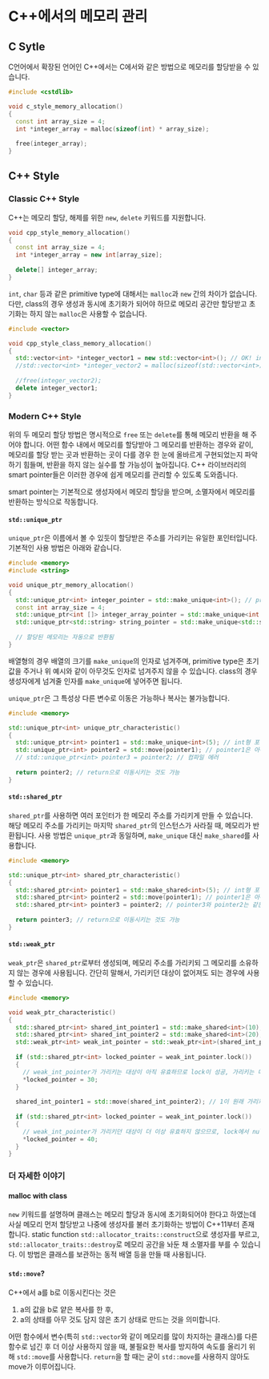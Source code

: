 # C++에서의 메모리 관리
## C Sytle
C언어에서 확장된 언어인 C++에서는 C에서와 같은 방법으로 메모리를 할당받을 수 있습니다.

```c++
#include <cstdlib>

void c_style_memory_allocation()
{
  const int array_size = 4;
  int *integer_array = malloc(sizeof(int) * array_size);
  
  free(integer_array);
}
```

## C++ Style
### Classic C++ Style
C++는 메모리 할당, 해제를 위한 `new`, `delete` 키워드를 지원합니다.

```c++
void cpp_style_memory_allocation()
{
  const int array_size = 4;
  int *integer_array = new int[array_size];
  
  delete[] integer_array;
}
```

`int`, `char` 등과 같은 primitive type에 대해서는 `malloc`과 `new` 간의 차이가 없습니다. 다만, class의 경우 생성과 동시에 초기화가 되어야 하므로 메모리 공간만 할당받고 초기화는 하지 않는 `malloc`은 사용할 수 없습니다.

```c++
#include <vector>

void cpp_style_class_memory_allocation()
{
  std::vector<int> *integer_vector1 = new std::vector<int>(); // OK! integer_vector1은 생성과 동시에 constructor에 의해 초기화 됨
  //std::vector<int> *integer_vector2 = malloc(sizeof(std::vector<int>)); // NG! integer_vector2는 초기화되지 않아 사용할 수 없음
  
  //free(integer_vector2);
  delete integer_vector1;
}
```

### Modern C++ Style
위의 두 메모리 할당 방법은 명시적으로 `free` 또는 `delete`를 통해 메모리 반환을 해 주어야 합니다. 어떤 함수 내에서 메모리를 할당받아 그 메모리를 반환하는 경우와 같이, 메모리를 할당 받는 곳과 반환하는 곳이 다를 경우 한 눈에 올바르게 구현되었는지 파악하기 힘들며, 반환을 하지 않는 실수를 할 가능성이 높아집니다. C++ 라이브러리의 smart pointer들은 이러한 경우에 쉽게 메모리를 관리할 수 있도록 도와줍니다.

smart pointer는 기본적으로 생성자에서 메모리 할당을 받으며, 소멸자에서 메모리를 반환하는 방식으로 작동합니다.

#### `std::unique_ptr`
`unique_ptr`은 이름에서 볼 수 있듯이 할당받은 주소를 가리키는 유일한 포인터입니다. 기본적인 사용 방법은 아래와 같습니다.

```c++
#include <memory>
#include <string>

void unique_ptr_memory_allocation()
{
  std::unique_ptr<int> integer_pointer = std::make_unique<int>(); // primitive type의 포인터
  const int array_size = 4;
  std::unique_ptr<int []> integer_array_pointer = std::make_unique<int []>(array_size); // 4개의 int 배열의 포인터
  std::unique_ptr<std::string> string_pointer = std::make_unique<std::string>("Hello, world!"); // class의 포인터
  
  // 할당된 메모리는 자동으로 반환됨
}
```
배열형의 경우 배열의 크기를 `make_unique`의 인자로 넘겨주며, primitive type은 초기값을 주거나 위 예시와 같이 아무것도 인자로 넘겨주지 않을 수 있습니다. class의 경우 생성자에게 넘겨줄 인자를 `make_unique`에 넣어주면 됩니다.

`unique_ptr`은 그 특성상 다른 변수로 이동은 가능하나 복사는 불가능합니다.

```c++
#include <memory>

std::unique_ptr<int> unique_ptr_characteristic()
{
  std::unique_ptr<int> pointer1 = std::make_unique<int>(5); // int형 포인터를 만들고 가리키는 값을 5로 초기화
  std::unique_ptr<int> pointer2 = std::move(pointer1); // pointer1은 아무것도 가리키고 있지 않은 상태가 되며 pointer2가 pointer이 가리키던 주소를 가리키게 됨
  // std::unique_ptr<int> pointer3 = pointer2; // 컴파일 에러
  
  return pointer2; // return으로 이동시키는 것도 가능
}
```

#### `std::shared_ptr`
`shared_ptr`를 사용하면 여러 포인터가 한 메모리 주소를 가리키게 만들 수 있습니다. 해당 메모리 주소를 가리키는 마지막 `shared_ptr`의 인스턴스가 사라질 때, 메모리가 반환됩니다. 사용 방법은 `unique_ptr`과 동일하며, `make_unique` 대신 `make_shared`를 사용합니다.

```c++
#include <memory>

std::unique_ptr<int> shared_ptr_characteristic()
{
  std::shared_ptr<int> pointer1 = std::make_shared<int>(5); // int형 포인터를 만들고 가리키는 값을 5로 초기화
  std::shared_ptr<int> pointer2 = std::move(pointer1); // pointer1은 아무것도 가리키고 있지 않은 상태가 되며 pointer2가 pointer이 가리키던 주소를 가리키게 됨
  std::shared_ptr<int> pointer3 = pointer2; // pointer3와 pointer2는 같은 메모리 주소를 가리키게 됨
  
  return pointer3; // return으로 이동시키는 것도 가능
}
```

#### `std::weak_ptr`
`weak_ptr`은 `shared_ptr`로부터 생성되며, 메모리 주소를 가리키되 그 메모리를 소유하지 않는 경우에 사용됩니다. 간단히 말해서, 가리키던 대상이 없어져도 되는 경우에 사용할 수 있습니다.

```c++
#include <memory>

void weak_ptr_characteristic()
{
  std::shared_ptr<int> shared_int_pointer1 = std::make_shared<int>(10); // int형 포인터를 만들고 가리키는 값을 10으로 초기화
  std::shared_ptr<int> shared_int_pointer2 = std::make_shared<int>(20); // int형 포인터를 만들고 가리키는 값을 20으로 초기화
  std::weak_ptr<int> weak_int_pointer = std::weak_ptr<int>(shared_int_pointer1); // shared_int_pointer1과 같은 주소를 가리키는 weak_ptr 생성
  
  if (std::shared_ptr<int> locked_pointer = weak_int_pointer.lock())
  {
    // weak_int_pointer가 가리키는 대상이 아직 유효하므로 lock이 성공, 가리키는 대상의 값이 30으로 변경됨
    *locked_pointer = 30;
  }
  
  shared_int_pointer1 = std::move(shared_int_pointer2); // 1이 원래 가리키던 주소는 반환되며, 1은 2가 가리키던 주소를 가리키게 되고, 2는 아무 주소도 가리키지 않게 됨
  
  if (std::shared_ptr<int> locked_pointer = weak_int_pointer.lock())
  {
    // weak_int_pointer가 가리키던 대상이 더 이상 유효하지 않으므로, lock에서 nullptr이 반환되고 if문이 실행되지 않음
    *locked_pointer = 40;
  }
}
```

### 더 자세한 이야기
#### malloc with class
`new` 키워드를 설명하며 클래스는 메모리 할당과 동시에 초기화되어야 한다고 하였는데 사실 메모리 먼저 할당받고 나중에 생성자를 불러 초기화하는 방법이 C++11부터 존재합니다. static function `std::allocator_traits::construct`으로 생성자를 부르고, `std::allocator_traits::destroy`로 메모리 공간을 놔둔 채 소멸자를 부를 수 있습니다. 이 방법은 클래스를 보관하는 동적 배열 등을 만들 때 사용됩니다.

#### `std::move`?
C++에서 a를 b로 이동시킨다는 것은
1. a의 값을 b로 얕은 복사를 한 후,
2. a의 상태를 아무 것도 담지 않은 초기 상태로 만드는 것을 의미합니다.

어떤 함수에서 변수(특히 `std::vector`와 같이 메모리를 많이 차지하는 클래스)를 다른 함수로 넘긴 후 더 이상 사용하지 않을 때, 불필요한 복사를 방지하여 속도를 올리기 위해 `std::move`를 사용합니다. `return`을 할 때는 굳이 `std::move`를 사용하지 않아도 move가 이루어집니다.

